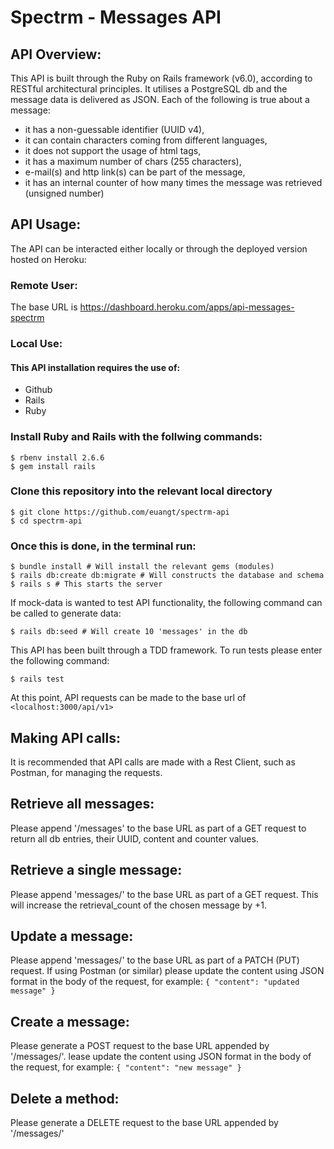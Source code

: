 # Spectrm - Messages API

## API Overview:

This API is built through the Ruby on Rails framework (v6.0), according to RESTful architectural principles. It utilises a PostgreSQL db and the message data is delivered as JSON. 
Each of the following is true about a message: 
* it has a non-guessable identifier (UUID v4),
* it can contain characters coming from different languages,
* it does not support the usage of html tags,
* it has a maximum number of chars (255 characters),
* e-mail(s) and http link(s) can be part of the message,
* it has an internal counter of how many times the message was retrieved (unsigned number)

## API Usage:

The API can be interacted either locally or through the deployed version hosted on Heroku:

### Remote User:

The base URL is https://dashboard.heroku.com/apps/api-messages-spectrm

### Local Use: 

#### This API installation requires the use of:
* Github
* Rails
* Ruby

### Install Ruby and Rails with the follwing commands:
```shell
$ rbenv install 2.6.6
$ gem install rails
```

### Clone this repository into the relevant local directory
```shell
$ git clone https://github.com/euangt/spectrm-api
$ cd spectrm-api
```

### Once this is done, in the terminal run: 
```shell
$ bundle install # Will install the relevant gems (modules)
$ rails db:create db:migrate # Will constructs the database and schema
$ rails s # This starts the server 
```
If mock-data is wanted to test API functionality, the following command can be called to generate data: 
```shell
$ rails db:seed # Will create 10 'messages' in the db
```
This API has been built through a TDD framework. To run tests please enter the following command:
```shell
$ rails test
```

At this point, API requests can be made to the base url of `<localhost:3000/api/v1>`

## Making API calls: 

It is recommended that API calls are made with a Rest Client, such as Postman, for managing the requests. 

## Retrieve all messages:
Please append '/messages' to the base URL as part of a GET request to return all db entries, their UUID, content and counter values. 

## Retrieve a single message:
Please append 'messages/<MessageUUID>' to the base URL as part of a GET request. This will increase the retrieval_count of the chosen message by +1.
 
## Update a message: 
Please append 'messages/<MessageUUID>' to the base URL as part of a PATCH (PUT) request. 
If using Postman (or similar) please update the content using JSON format in the body of the request, for example: 
`{ "content": "updated message" }`
  
## Create a message: 
Please generate a POST request to the base URL appended by '/messages/'. 
lease update the content using JSON format in the body of the request, for example: 
`{ "content": "new message" }`

## Delete a method: 
Please generate a DELETE request to the base URL appended by '/messages/<MessageUUID>'
